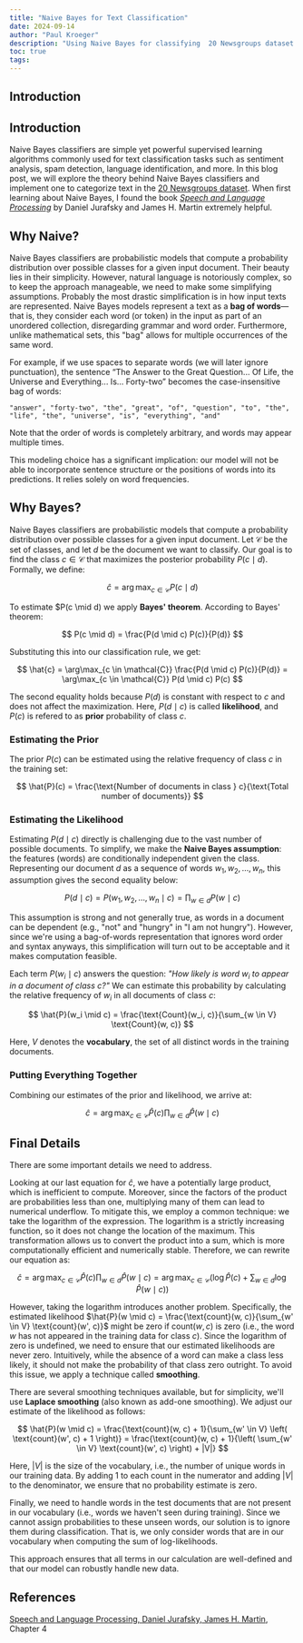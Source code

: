 ```yaml
---
title: "Naive Bayes for Text Classification"
date: 2024-09-14
author: "Paul Kroeger"
description: "Using Naive Bayes for classifying  20 Newsgroups dataset."
toc: true
tags:
---
```


## Introduction
## Introduction

Naive Bayes classifiers are simple yet powerful supervised learning algorithms commonly used for text classification tasks such as sentiment analysis, spam detection, language identification, and more. In this blog post, we will explore the theory behind Naive Bayes classifiers and implement one to categorize text in the [20 Newsgroups dataset](http://qwone.com/~jason/20Newsgroups/). When first learning about Naive Bayes, I found the book [*Speech and Language Processing*](https://web.stanford.edu/~jurafsky/slp3/ed3book.pdf) by Daniel Jurafsky and James H. Martin extremely helpful.

## Why Naive?

Naive Bayes classifiers are probabilistic models that compute a probability distribution over possible classes for a given input document. Their beauty lies in their simplicity. However, natural language is notoriously complex, so to keep the approach manageable, we need to make some simplifying assumptions. Probably the most drastic simplification is in how input texts are represented. Naive Bayes models represent a text as a **bag of words**—that is, they consider each word (or token) in the input as part of an unordered collection, disregarding grammar and word order. Furthermore, unlike mathematical sets, this "bag" allows for multiple occurrences of the same word.

For example, if we use spaces to separate words (we will later ignore punctuation), the sentence “The Answer to the Great Question... Of Life, the Universe and Everything... Is... Forty-two” becomes the case-insensitive bag of words:

```
"answer", "forty-two", "the", "great", "of", "question", "to", "the", "life", "the", "universe", "is", "everything", "and"
```

Note that the order of words is completely arbitrary, and words may appear multiple times.

This modeling choice has a significant implication: our model will not be able to incorporate sentence structure or the positions of words into its predictions. It relies solely on word frequencies.

## Why Bayes?

Naive Bayes classifiers are probabilistic models that compute a probability distribution over possible classes for a given input document. Let $\mathcal{C}$ be the set of classes, and let $d$ be the document we want to classify. Our goal is to find the class $c \in \mathcal{C}$ that maximizes the posterior probability $P(c \mid d)$. Formally, we define:

$$
    \hat{c} = \arg\max_{c \in \mathcal{C}} P(c \mid d)
$$

To estimate $P(c \mid d) we apply **Bayes' theorem**. According to Bayes' theorem:

$$
    P(c \mid d) = \frac{P(d \mid c) P(c)}{P(d)}
$$

Substituting this into our classification rule, we get:

$$
    \hat{c} = \arg\max_{c \in \mathcal{C}} \frac{P(d \mid c) P(c)}{P(d)} = \arg\max_{c \in \mathcal{C}} P(d \mid c) P(c)
$$

The second equality holds because $P(d)$ is constant with respect to $c$ and does not affect the maximization. Here, $P(d \mid c)$ is called **likelihood**, and $P(c)$ is refered to as **prior** probability of class $c$.

### Estimating the Prior

The prior $P(c)$ can be estimated using the relative frequency of class $c$ in the training set:

$$
    \hat{P}(c) = \frac{\text{Number of documents in class } c}{\text{Total number of documents}}
$$

### Estimating the Likelihood

Estimating $P(d \mid c)$ directly is challenging due to the vast number of possible documents. To simplify, we make the **Naive Bayes assumption**: the features (words) are conditionally independent given the class. Representing our document $d$ as a sequence of words $w_1, w_2, \ldots, w_n$, this assumption gives the second equality below:

$$
    P(d \mid c) = P(w_1, w_2, \ldots, w_n \mid c) = \prod_{w \in d} P(w \mid c)
$$

This assumption is strong and not generally true, as words in a document can be dependent (e.g., "not" and "hungry" in "I am not hungry"). However, since we're using a bag-of-words representation that ignores word order and syntax anyways, this simplification will turn out to be acceptable and it makes computation feasible.

Each term $P(w_i \mid c)$ answers the question: *"How likely is word $w_i$ to appear in a document of class $c$?"* We can estimate this probability by calculating the relative frequency of $w_i$ in all documents of class $c$:

$$
    \hat{P}(w_i \mid c) = \frac{\text{Count}(w_i, c)}{\sum_{w \in V} \text{Count}(w, c)}
$$

Here, $V$ denotes the **vocabulary**, the set of all distinct words in the training documents.

### Putting Everything Together

Combining our estimates of the prior and likelihood, we arrive at:

$$
    \hat{c} = \arg\max_{c \in \mathcal{C}} \hat{P}(c) \prod_{w \in d} \hat{P}(w \mid c)
$$

## Final Details

There are some important details we need to address.

Looking at our last equation for $\hat{c}$, we have a potentially large product, which is inefficient to compute. Moreover, since the factors of the product are probabilities less than one, multiplying many of them can lead to numerical underflow. To mitigate this, we employ a common technique: we take the logarithm of the expression. The logarithm is a strictly increasing function, so it does not change the location of the maximum. This transformation allows us to convert the product into a sum, which is more computationally efficient and numerically stable. Therefore, we can rewrite our equation as:

$$
    \hat{c} = \arg\max_{c \in \mathcal{C}} \hat{P}(c) \prod_{w \in d} \hat{P}(w \mid c) = \arg\max_{c \in \mathcal{C}} \left( \log \hat{P}(c) + \sum_{w \in d} \log \hat{P}(w \mid c) \right)
$$

However, taking the logarithm introduces another problem. Specifically, the estimated likelihood $\hat{P}(w \mid c) = \frac{\text{count}(w, c)}{\sum_{w' \in V} \text{count}(w', c)}$ might be zero if $\text{count}(w, c)$ is zero (i.e., the word $w$ has not appeared in the training data for class $c$). Since the logarithm of zero is undefined, we need to ensure that our estimated likelihoods are never zero. Intuitively, while the absence of a word can make a class less likely, it should not make the probability of that class zero outright. To avoid this issue, we apply a technique called **smoothing**.

There are several smoothing techniques available, but for simplicity, we'll use **Laplace smoothing** (also known as add-one smoothing). We adjust our estimate of the likelihood as follows:

$$
    \hat{P}(w \mid c) = \frac{\text{count}(w, c) + 1}{\sum_{w' \in V} \left( \text{count}(w', c) + 1 \right)} = \frac{\text{count}(w, c) + 1}{\left( \sum_{w' \in V} \text{count}(w', c) \right) + |V|}
$$

Here, $|V|$ is the size of the vocabulary, i.e., the number of unique words in our training data. By adding 1 to each count in the numerator and adding $|V|$ to the denominator, we ensure that no probability estimate is zero.

Finally, we need to handle words in the test documents that are not present in our vocabulary (i.e., words we haven't seen during training). Since we cannot assign probabilities to these unseen words, our solution is to ignore them during classification. That is, we only consider words that are in our vocabulary when computing the sum of log-likelihoods.

This approach ensures that all terms in our calculation are well-defined and that our model can robustly handle new data.

## References
[Speech and Language Processing, Daniel Jurafsky, James H. Martin](https://web.stanford.edu/~jurafsky/slp3/ed3book.pdf), Chapter 4